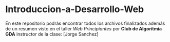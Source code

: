 # Introduccion-a-Desarrollo-Web
En este repositorio podrás encontrar todos los archivos finalizados además de un resumen visto en el taller *Web Principiantes* por **Club de Algoritmia GDA** instructor de la clase: [Jorge Sanchez]
